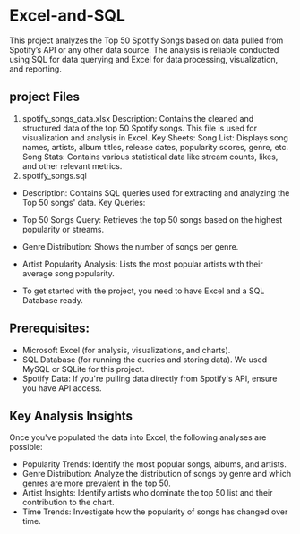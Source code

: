 # Excel-and-SQL
This project analyzes the Top 50 Spotify Songs based on data pulled from Spotify’s API or any other data source. The analysis is reliable conducted using SQL for data querying and Excel for data processing, visualization, and reporting.

## project Files
1. spotify_songs_data.xlsx
Description: Contains the cleaned and structured data of the top 50 Spotify songs. This file is used for visualization and analysis in Excel.
Key Sheets:
Song List: Displays song names, artists, album titles, release dates, popularity scores, genre, etc.
Song Stats: Contains various statistical data like stream counts, likes, and other relevant metrics.
2. spotify_songs.sql
- Description: Contains SQL queries used for extracting and analyzing the Top 50 songs' data.
Key Queries:
- Top 50 Songs Query: Retrieves the top 50 songs based on the highest popularity or streams.
- Genre Distribution: Shows the number of songs per genre.
- Artist Popularity Analysis: Lists the most popular artists with their average song popularity.

- To get started with the project, you need to have Excel and a SQL Database ready.
## Prerequisites:
- Microsoft Excel (for analysis, visualizations, and charts).
- SQL Database (for running the queries and storing data). We used MySQL or SQLite for this project.
- Spotify Data: If you're pulling data directly from Spotify's API, ensure you have API access.

## Key Analysis Insights
Once you've populated the data into Excel, the following analyses are possible:
- Popularity Trends: Identify the most popular songs, albums, and artists.
- Genre Distribution: Analyze the distribution of songs by genre and which genres are more prevalent in the top 50.
- Artist Insights: Identify artists who dominate the top 50 list and their contribution to the chart.
- Time Trends: Investigate how the popularity of songs has changed over time.

